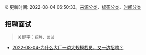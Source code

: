:alarm_clock: 更新时间: 2022-08-04 06:50:33。[来源分类](../README.md)、[标签分类](../TAGS.md)、[时间分类](../TIMELINE.md)

## 招聘面试


> 关键字：`招聘`、`面试`



- [2022-08-04-为什么大厂一边大规模裁员，又一边招聘？](https://toutiao.io/k/i9pm4mi) 